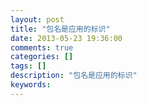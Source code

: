 ```yaml
---
layout: post
title: "包名是应用的标识"
date: 2013-05-23 19:36:00 
comments: true
categories: []
tags: []
description: "包名是应用的标识"
keywords: 
---
```





